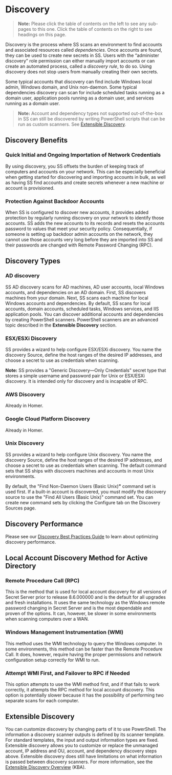 [title]: # "Discovery"
[tags]: # "Discovery"
[priority]: # "1000"

# Discovery

> **Note:** Please click the table of contents on the left to see any sub-pages to this one. Click the table of contents on the right to see headings on this page.

Discovery is the process where SS scans an environment to find accounts and associated resources called *dependencies*. Once accounts are found, they can be used to create new secrets in SS. Users with the “administer discovery” role permission can either manually import accounts or can create an automated process, called a *discovery rule*, to do so. Using discovery does not stop users from manually creating their own secrets.

Some typical accounts that discovery can find include Windows local admin, Windows domain, and Unix non-daemon. Some typical dependencies discovery can scan for include scheduled tasks running as a domain user, application pools running as a domain user, and services running as a domain user.

> **Note:** Account and dependency types not supported out-of-the-box in SS can still be discovered by writing PowerShell scripts that can be run as custom scanners. See [Extensible Discovery](#extensible-discovery).

## Discovery Benefits

### Quick Initial and Ongoing Importation of Network Credentials

By using discovery, you SS offsets the burden of keeping track of computers and accounts on your network. This can be especially beneficial when getting started for discovering and importing accounts in bulk, as well as having SS find accounts and create secrets whenever a new machine or account is provisioned.

### Protection Against Backdoor Accounts

When SS is configured to discover new accounts, it provides added protection by regularly running discovery on your network to identify those accounts. SS adds the new accounts to its records and resets the accounts password to values that meet your security policy. Consequentially, if someone is setting up backdoor admin accounts on the network, they cannot use those accounts very long before they are imported into SS and their passwords are changed with Remote Password Changing (RPC).

## Discovery Types

### AD discovery

SS AD discovery scans for AD machines, AD user accounts, local Windows accounts, and dependencies on an AD domain. First, SS discovers machines from your domain. Next, SS scans each machine for local Windows accounts and dependencies. By default, SS scans for local accounts, domain accounts, scheduled tasks, Windows services, and IIS application pools. You can discover additional accounts and dependencies by creating PowerShell scanners. PowerShell scanners are an advanced topic described in the **Extensible Discovery** section.

### ESX/ESXi Discovery

SS provides a wizard to help configure ESX/ESXi discovery. You name the discovery Source, define the host ranges of the desired IP addresses, and choose a secret to use as credentials when scanning. 

**Note:** SS provides a "Generic Discovery—Only Credentials" secret type that stores a simple username and password pair for Unix or ESX/ESXi discovery. It is intended only for discovery and is incapable of RPC.

### AWS Discovery

Already in Homer.

### Google Cloud Platform Discovery

Already in Homer.

### Unix Discovery

SS provides a wizard to help configure Unix discovery. You name the discovery Source, define the host ranges of the desired IP addresses, and choose a secret to use as credentials when scanning. The default command sets that SS ships with discovers machines and accounts in most Unix environments.

By default, the "Find Non-Daemon Users (Basic Unix)**"** command set is used first. If a built-in account is discovered, you must modify the discovery source to use the "Find All Users (Basic Unix)" command set. You can create new command sets by clicking the Configure tab on the Discovery Sources page.

## Discovery Performance

Please see our [Discovery Best Practices Guide](./discovery-best-practices/index.md) to learn about optimizing discovery performance.

## Local Account Discovery Method for Active Directory

### Remote Procedure Call (RPC)

This is the method that is used for local account discovery for all versions of Secret Server prior to release 8.6.000000 and is the default for all upgrades and fresh installations.  It uses the same technology as the Windows remote password changing in Secret Server and is the most dependable and proven of the options.  It can, however, be slower in some environments when scanning computers over a WAN.

### Windows Management Instrumentation (WMI)

This method uses the WMI technology to query the Windows computer.  In some environments, this method can be faster than the Remote Procedure Call.  It does, however, require having the proper permissions and network configuration setup correctly for WMI to run.

### Attempt WMI First, and Failover to RPC if Needed

This option attempts to use the WMI method first, and if that fails to work correctly, it attempts the RPC method for local account discovery.  This option is potentially slower because it has the possibility of performing two separate scans for each computer.

## Extensible Discovery

You can customize discovery by changing parts of it to use PowerShell. The information a discovery scanner outputs is defined by its scanner template. For standard templates, the input and output information types are fixed. Extensible discovery allows you to customize or replace the unmanaged account, IP address and OU, account, and dependency discovery steps above. Extensible discovery does still have limitations on what information is passed between discovery scanners. For more information, see the [Extensible Discovery Overview](https://thycotic.force.com/support/s/article/Scriptable-Discovery-Overview) (KBA).
